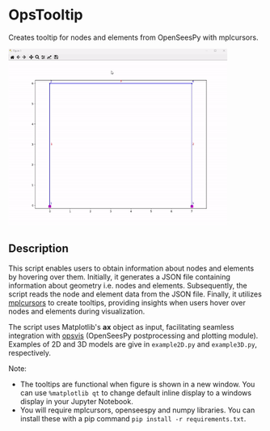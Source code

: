 # OpsTooltip
Creates tooltip for nodes and elements from OpenSeesPy with mplcursors.

<img src="demo.gif" alt="demo of OpsTooltip" height="350px">

## Description
This script enables users to obtain information about nodes and elements by hovering over them. Initially, it generates a JSON file containing information about geometry i.e. nodes and elements. Subsequently, the script reads the node and element data from the JSON file. Finally, it utilizes [mplcursors](https://github.com/anntzer/mplcursors) to create tooltips, providing insights when users hover over nodes and elements during visualization.

The script uses Matplotlib's **ax** object as input, facilitating seamless integration with [opsvis](https://github.com/sewkokot/opsvis) (OpenSeesPy postprocessing and plotting module). Examples of 2D and 3D models are give in `example2D.py` and `example3D.py`, respectively.

Note:
- The tooltips are functional when figure is shown in a new window. You can use `%matplotlib qt` to change default inline display to a windows display in your Jupyter Notebook.
- You will require mplcursors, openseespy and numpy libraries. You can install these with a pip command `pip install -r requirements.txt`.

